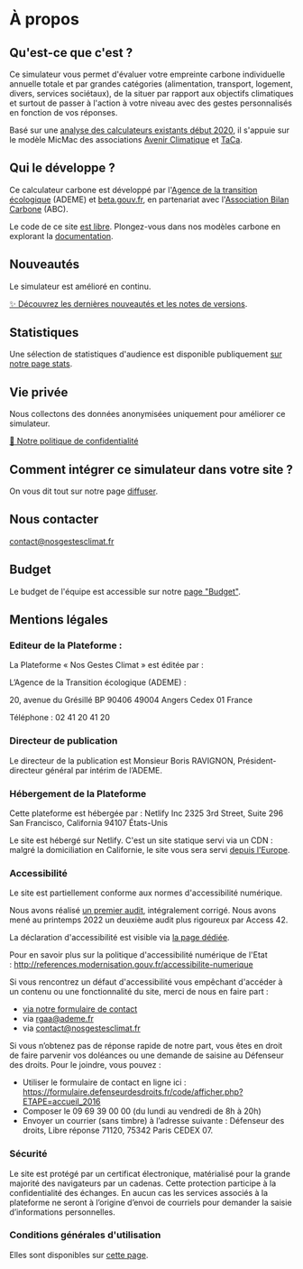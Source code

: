 # À propos

## Qu'est-ce que c'est ?

Ce simulateur vous permet d'évaluer votre empreinte carbone individuelle
annuelle totale et par grandes catégories (alimentation, transport,
logement, divers, services sociétaux), de la situer par rapport
aux objectifs climatiques et surtout de passer à l'action à votre niveau
avec des gestes personnalisés en fonction de vos réponses.

Basé sur une [analyse des calculateurs existants début
2020](https://abc-transitionbascarbone.fr/wp-content/uploads/2022/03/analyse-des-calculateurs-dempreinte-carbone-individuelle-a-lorigine-de-nos-gestes-climat-vf-.pdf),
il s'appuie sur le modèle MicMac des associations [Avenir
Climatique](https://avenirclimatique.org/les-outils/) et
[TaCa](https://www.taca.asso.fr/).

## Qui le développe ?

Ce calculateur carbone est développé par l'[Agence de la transition
écologique](https://www.ademe.fr/) (ADEME) et
[beta.gouv.fr](https://beta.gouv.fr/), en partenariat avec
l'[Association Bilan Carbone](https://www.associationbilancarbone.fr/)
(ABC).

Le code de ce site [est libre](https://github.com/betagouv/ecolab-data).
Plongez-vous dans nos modèles carbone en explorant la
[documentation](/documentation).

## Nouveautés

Le simulateur est amélioré en continu.

[✨️ Découvrez les dernières nouveautés et les notes de
versions](/nouveautés).

## Statistiques

Une sélection de statistiques d'audience est disponible publiquement [sur notre page stats](/stats).

## Vie privée

Nous collectons des données anonymisées uniquement pour améliorer ce
simulateur.

[🍪 Notre politique de confidentialité](/vie-privée)

## Comment intégrer ce simulateur dans votre site ?

On vous dit tout sur notre page [diffuser](/diffuser).

## Nous contacter

<contact@nosgestesclimat.fr>

## Budget

Le budget de l'équipe est accessible sur notre [page "Budget"](/budget).

## Mentions légales

### Editeur de la Plateforme :

La Plateforme « Nos Gestes Climat » est éditée par :

L’Agence de la Transition écologique (ADEME) :

20, avenue du Grésillé
BP 90406
49004 Angers Cedex 01
France

Téléphone : 02 41 20 41 20

### Directeur de publication

Le directeur de la publication est Monsieur Boris RAVIGNON, Président-directeur général par intérim de l’ADEME.

### Hébergement de la Plateforme

Cette plateforme est hébergée par :
Netlify
Inc 2325 3rd Street, Suite 296
San Francisco, California 94107
États-Unis

Le site est hébergé sur Netlify. C'est un site statique servi via un CDN : malgré la domiciliation en Californie, le site vous sera servi [depuis
l'Europe](https://answers.netlify.com/t/is-there-a-list-of-where-netlifys-cdn-pops-are-located/855/2).

### Accessibilité

Le site est partiellement conforme aux normes d'accessibilité numérique.

Nous avons réalisé [un premier
audit](https://github.com/datagir/nosgestesclimat-site/issues/350),
intégralement corrigé. Nous avons mené au printemps 2022 un deuxième
audit plus rigoureux par Access 42.

La déclaration d'accessibilité est visible via [la page
dédiée](/accessibilite).

Pour en savoir plus sur la politique d'accessibilité numérique de l'Etat : http://references.modernisation.gouv.fr/accessibilite-numerique

Si vous rencontrez un défaut d'accessibilité vous empêchant d'accéder à
un contenu ou une fonctionnalité du site, merci de nous en faire part :

-   [via notre formulaire de contact](/contact)
-   via <rgaa@ademe.fr>
-   via <contact@nosgestesclimat.fr>

Si vous n’obtenez pas de réponse rapide de notre part, vous êtes en droit de faire parvenir vos
doléances ou une demande de saisine au Défenseur des droits.
Pour le joindre, vous pouvez :

-   Utiliser le formulaire de contact en ligne ici :
    https://formulaire.defenseurdesdroits.fr/code/afficher.php?ETAPE=accueil_2016
-   Composer le 09 69 39 00 00 (du lundi au vendredi de 8h à 20h)
-   Envoyer un courrier (sans timbre) à l’adresse suivante : Défenseur des droits, Libre
    réponse 71120, 75342 Paris CEDEX 07.

### Sécurité

Le site est protégé par un certificat électronique, matérialisé pour la grande majorité des
navigateurs par un cadenas. Cette protection participe à la confidentialité des échanges.
En aucun cas les services associés à la plateforme ne seront à l’origine d’envoi de courriels
pour demander la saisie d’informations personnelles.

### Conditions générales d'utilisation

Elles sont disponibles sur [cette page](/cgu).
